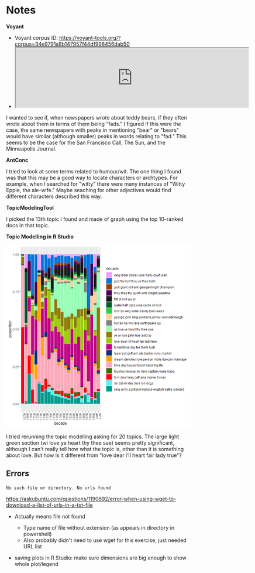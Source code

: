# Notes
**Voyant**

* Voyant corpus ID: https://voyant-tools.org/?corpus=34e9791a8b147957f44df998456dab50
* <iframe style='width: 637px; height: 163px;' src='https://voyant-tools.org/tool/Phrases/?query=free&corpus=34e9791a8b147957f44df998456dab50'></ifra
  me>

The above section is interesting because it shows different groups of usage for the word "free":  relating to slavery, press, or passages.

* <iframe style='width: 564px; height: 335px;' src='https://voyant-tools.org/tool/Trends/?stopList=keywords-f0753fd4410091128048053659509d49&query=faddy&query=fad*&query=fad&query=%22new%20toys*%22&query=bear&query=bears&query=craze*&mode=&chartType=line&corpus=48d327dd945f1331190cc3dc30fb560f'></iframe>

I wanted to see if, when newspapers wrote about teddy bears, if they often wrote about them in terms of them being "fads." I figured if this were the case, the same newspapers with peaks in mentioning "bear" or "bears" would have similar (although smaller) peaks in words relating to "fad." This seems to be the case for the San Francisco Call, The Sun, and the Minneapolis Journal. 

**AntConc**

I tried to look at some terms related to humour/wit. The one thing I found was that this may be a good way to locate characters or archtypes. For example, when I searched for "witty" there were many instances of "Witty Eppie, the ale-wife." Maybe seaching for other adjectives would find different characters described this way. 

**TopicModelingTool**

I picked the 13th topic I found and made of graph using the top 10-ranked docs in that topic.

**Topic Modelling in R Studio**

![topic model graph with 20 topics](20_topics_over_time.png)

I tried rerunning the topic modelling asking for 20 topics. The large light green section (wi love ye heart thy thee sae) seems pretty significant, although I can't really tell how what the topic is, other than it is something about love. But how is it different from "love dear i’ll heart fair lady true"?

## Errors
`No such file or directory. No urls found`

https://askubuntu.com/questions/1190692/error-when-using-wget-to-download-a-list-of-urls-in-a-txt-file

* Actually means file not found
  * Type name of file without extension (as appears in directory in powershell)
  * Also probably didn't need to use wget for this exercise, just needed URL list
  
* saving plots in R Studio: make sure dimensions are big enough to show whole plot/legend
